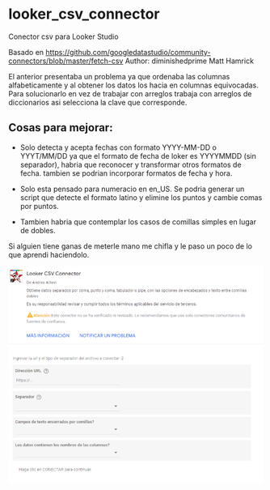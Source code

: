 # looker_csv_connector
Conector csv para Looker Studio

Basado en https://github.com/googledatastudio/community-connectors/blob/master/fetch-csv Author: diminishedprime Matt Hamrick

El anterior presentaba un problema ya que ordenaba las columnas alfabeticamente y al obtener los datos los hacia en columnas equivocadas. Para solucionarlo en vez de trabajar con arreglos trabaja con arreglos de diccionarios asi selecciona la clave que corresponde.

## Cosas para mejorar:

- Solo detecta y acepta fechas con formato YYYY-MM-DD o YYYT/MM/DD ya que el formato de fecha de loker es YYYYMMDD (sin separador), habria que reconocer y transformar otros formatos de fecha. tambien se podrian incorporar formatos de fecha y hora.

- Solo esta pensado para numeracio en en_US. Se podria generar un script que detecte el formato latino y elimine los puntos y cambie comas por puntos.

- Tambien habria que contemplar los casos de comillas simples en lugar de dobles.

Si alguien tiene ganas de meterle mano me chifla y le paso un poco de lo que aprendi haciendolo.



![alt text](https://github.com/garzamorada/looker_csv_connector/blob/main/connector.png?raw=true)
